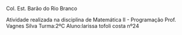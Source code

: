 
Col. Est. Barão do Rio Branco

Atividade realizada na disciplina de Matemática II - Programação
Prof. Vagnes Silva
Turma:2ºC
Aluno:larissa tofoli costa nº24

